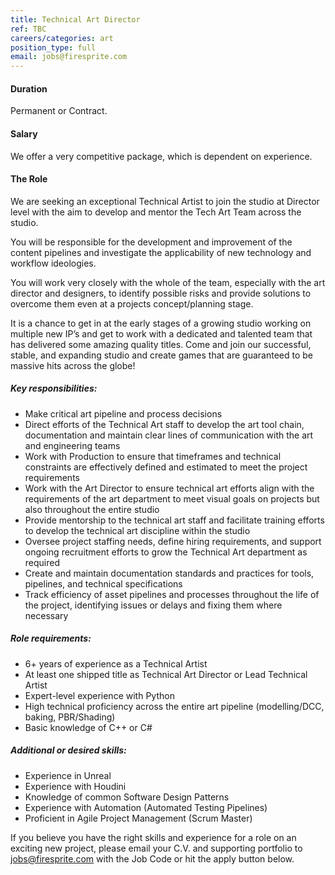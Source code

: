 ```yaml
---
title: Technical Art Director
ref: TBC
careers/categories: art
position_type: full
email: jobs@firesprite.com
---
```

#### Duration

Permanent or Contract.

#### Salary

We offer a very competitive package, which is dependent on experience.

#### The Role

We are seeking an exceptional Technical Artist to join the studio at Director level with the aim to develop and mentor the Tech Art Team across the studio.

You will be responsible for the development and improvement of the content pipelines and investigate the applicability of new technology and workflow ideologies.

You will work very closely with the whole of the team, especially with the art director and designers, to identify possible risks and provide solutions to overcome them even at a projects concept/planning stage.

It is a chance to get in at the early stages of a growing studio working on multiple new IP’s and get to work with a dedicated and talented team that has delivered some amazing quality titles. Come and join our successful, stable, and expanding studio and create games that are guaranteed to be massive hits across the globe!

##### **Key responsibilities:**

* Make critical art pipeline and process decisions
* Direct efforts of the Technical Art staff to develop the art tool chain, documentation and maintain clear lines of communication with the art and engineering teams
* Work with Production to ensure that timeframes and technical constraints are effectively defined and estimated to meet the project requirements
* Work with the Art Director to ensure technical art efforts align with the requirements of the art department to meet visual goals on projects but also throughout the entire studio
* Provide mentorship to the technical art staff and facilitate training efforts to develop the technical art discipline within the studio
* Oversee project staffing needs, define hiring requirements, and support ongoing recruitment efforts to grow the Technical Art department as required
* Create and maintain documentation standards and practices for tools, pipelines, and technical specifications
* Track efficiency of asset pipelines and processes throughout the life of the project, identifying issues or delays and fixing them where necessary

##### **Role requirements:**

* 6+ years of experience as a Technical Artist
* At least one shipped title as Technical Art Director or Lead Technical Artist
* Expert-level experience with Python
* High technical proficiency across the entire art pipeline (modelling/DCC, baking, PBR/Shading)
* Basic knowledge of C++ or C#

##### **Additional or desired skills:**

* Experience in Unreal
* Experience with Houdini
* Knowledge of common Software Design Patterns
* Experience with Automation (Automated Testing Pipelines)
* Proficient in Agile Project Management (Scrum Master)

If you believe you have the right skills and experience for a role on an exciting new project, please email your C.V. and supporting portfolio to jobs@firesprite.com with the Job Code or hit the apply button below.